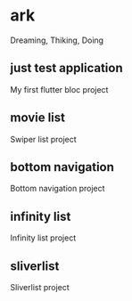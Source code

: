 # ark

Dreaming, Thiking, Doing

## just test application

My first flutter bloc project

## movie list

Swiper list project

## bottom navigation 

Bottom navigation project

## infinity list

Infinity list project

## sliverlist

Sliverlist project
